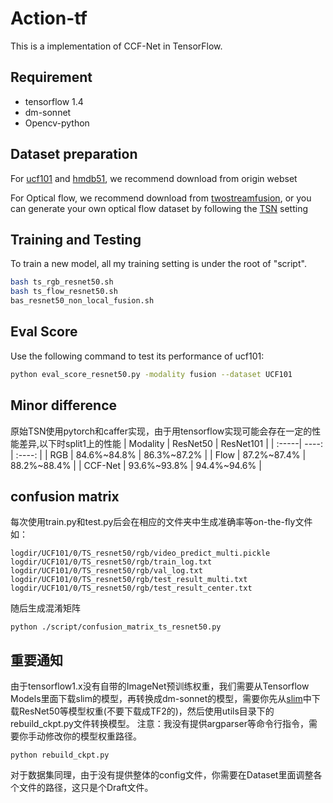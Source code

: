 # Action-tf

This is a implementation of CCF-Net in TensorFlow. 

## Requirement
* tensorflow 1.4
* dm-sonnet
* Opencv-python

## Dataset preparation 

For [ucf101](https://www.crcv.ucf.edu/data/UCF101.php) and [hmdb51](https://serre-lab.clps.brown.edu/resource/hmdb-a-large-human-motion-database/), we recommend download from origin webset

For Optical flow, we recommend download from [twostreamfusion](https://github.com/feichtenhofer/twostreamfusion),
or you can generate your own optical flow dataset by following the [TSN](https://github.com/yjxiong/temporal-segment-networks) setting

## Training and Testing

To train a new model, all my training setting is under the root of "script".

```bash
bash ts_rgb_resnet50.sh
bash ts_flow_resnet50.sh
bas_resnet50_non_local_fusion.sh
```

## Eval Score

Use the following command to test its performance of ucf101:

```bash
python eval_score_resnet50.py -modality fusion --dataset UCF101
```

## Minor difference
原始TSN使用pytorch和caffer实现，由于用tensorflow实现可能会存在一定的性能差异,以下时split1上的性能
| Modality | ResNet50 | ResNet101 |
| :-----| ----: | :----: |
| RGB  | 84.6%~84.8% | 86.3%~87.2% |
| Flow | 87.2%~87.4% | 88.2%~88.4% |
| CCF-Net | 93.6%~93.8% | 94.4%~94.6% |

## confusion matrix
每次使用train.py和test.py后会在相应的文件夹中生成准确率等on-the-fly文件如：
```
logdir/UCF101/0/TS_resnet50/rgb/video_predict_multi.pickle
logdir/UCF101/0/TS_resnet50/rgb/train_log.txt
logdir/UCF101/0/TS_resnet50/rgb/val_log.txt
logdir/UCF101/0/TS_resnet50/rgb/test_result_multi.txt
logdir/UCF101/0/TS_resnet50/rgb/test_result_center.txt
```

随后生成混淆矩阵
```
python ./script/confusion_matrix_ts_resnet50.py
```

## 重要通知
由于tensorflow1.x没有自带的ImageNet预训练权重，我们需要从Tensorflow Models里面下载slim的模型，再转换成dm-sonnet的模型，需要你先从[slim](https://github.com/tensorflow/models/tree/master/research/slim)中下载ResNet50等模型权重(不要下载成TF2的)，然后使用utils目录下的rebuild_ckpt.py文件转换模型。
注意：我没有提供argparser等命令行指令，需要你手动修改你的模型权重路径。
```
python rebuild_ckpt.py
```
对于数据集同理，由于没有提供整体的config文件，你需要在Dataset里面调整各个文件的路径，这只是个Draft文件。